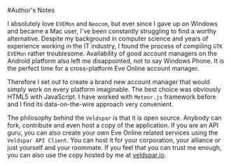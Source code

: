 #Author's Notes

I absolutely love `EVEMon` and `Neocom`, but ever since I gave up on Windows and became a Mac user, I've been constantly struggling to find a worthy alternative. Despite my background in computer science and years of experience working in the IT industry, I found the process of compiling `GTK EVEMon` rather troublesome. Availability of good account managers on the Android platform also left me disappointed, not to say Windows Phone. It is the perfect time for a cross-platform Eve Online account manager.

Therefore I set out to create a brand new account manager that would simply work on every platform imaginable. The best choice was obviously HTML5 with JavaScript. I have worked with `Meteor.js` framework before and I find its data-on-the-wire approach very convenient.

The philosophy behind the `Veldspar` is that it is open source. Anybody can fork, contribute and even host a copy of the application. If you are an API guru, you can also create your own Eve Online related services using the `Veldspar API Client`. You can host it for your corporation, your alliance or just yourself and your roommate. If you feel that you can trust me enough, you can also use the copy hosted by me at [veldspar.io](http://veldspar.io).